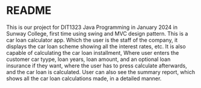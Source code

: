 # README
This is our project for DIT1323 Java Programming in January 2024 in Sunway College, first time using swing and MVC design pattern. This is a car loan calculator app. Which the user is the staff of the company, it displays the car loan scheme showing all the interest rates, etc. It is also capable of calculating the car loan installment, Where user enters the customer car tyype, loan years, loan amount, and an optional loan insurance if they want, where the user has to press calculate afterwards, and the car loan is calculated. User can also see the summary report, which shows all the car loan calculations made, in a detailed manner.
